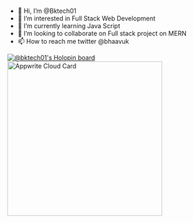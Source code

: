- 👋 Hi, I’m @Bktech01
- 👀 I’m interested in Full Stack Web Development
- 🌱 I’m currently learning  Java Script 
- 💞️ I’m looking to collaborate on Full stack project on MERN
- 📫 How to reach me twitter @bhaavuk

<!---
Bktech01/Bktech01 is a ✨ special ✨ repository because its `README.md` (this file) appears on your GitHub profile.
You can click the Preview link to take a look at your changes.
--->
[![@bktech01's Holopin board](https://holopin.io/api/user/board?user=bktech01)](https://holopin.io/@bktech01)
<a href="https://cloud.appwrite.io/card/6458d4798e0a26340c8c">
	<img width="350" src="https://cloud.appwrite.io/v1/cards/cloud?userId=6458d4798e0a26340c8c" alt="Appwrite Cloud Card" />
</a>





